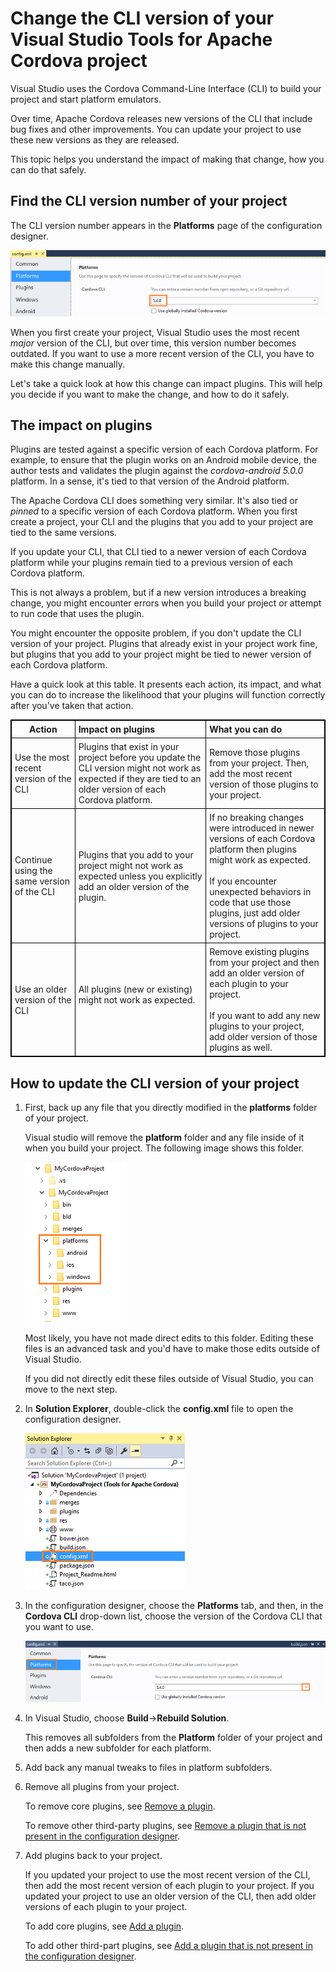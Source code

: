 <properties
   pageTitle="Not sure yet | Cordova"
   description="description"
   services="na"
   documentationCenter=""
   authors="normesta"
   tags=""/>
<tags
   ms.service="na"
   ms.devlang="javascript"
   ms.topic="article"
   ms.tgt_pltfrm="mobile-multiple"
   ms.workload="na"
   ms.date="12/01/2015"
   ms.author="normesta"/>

# Change the CLI version of your Visual Studio Tools for Apache Cordova project

Visual Studio uses the Cordova Command-Line Interface (CLI) to build your project and start platform emulators.

Over time, Apache Cordova releases new versions of the CLI that include bug fixes and other improvements. You can update your project to use these new versions as they are released.

This topic helps you understand the impact of making that change, how you can do that safely.

## Find the CLI version number of your project

The CLI version number appears in the **Platforms** page of the configuration designer.

![CLI version](media/change-cli-version/cli-version.png)

When you first create your project, Visual Studio uses the most recent *major* version of the CLI, but over time, this version number becomes outdated. If you want to use a more recent version of the CLI, you have to make this change manually.

Let's take a quick look at how this change can impact plugins. This will help you decide if you want to make the change, and how to do it safely.

## The impact on plugins

Plugins are tested against a specific version of each Cordova platform. For example, to ensure that the plugin works on an Android mobile device, the author tests and validates the plugin against the *cordova-android 5.0.0* platform. In a sense, it's tied to that version of the Android platform.

The Apache Cordova CLI does something very similar. It's also tied or *pinned* to a specific version of each Cordova platform. When you first create a project, your CLI and the plugins that you add to your project are tied to the same versions.

If you update your CLI, that CLI tied to a newer version of each Cordova platform while your plugins remain tied to a previous version of each Cordova platform.

This is not always a problem, but if a new version introduces a breaking change, you might encounter errors when you build your project or attempt to run code that uses the plugin.

You might encounter the opposite problem, if you don't update the CLI version of your project. Plugins that already exist in your project work fine, but plugins that you add to your project might be tied to newer version of each Cordova platform.  

Have a quick look at this table. It presents each action, its impact, and what you can do to increase the likelihood that your plugins will function correctly after you've taken that action.

<style>
    table, th, td {
        border: 1px solid black;
        border-collapse: collapse;
    }
    th, td {
        padding: 5px;
    }
</style>
<table>
    <thead>
        <tr>
            <th>Action</th>
            <th style="text-align:left">Impact on plugins</th>
            <th style="text-align:left">What you can do</th>
        </tr>
    </thead>
    <tbody>
        <tr>
            <td>Use the most recent version of the CLI</td>
            <td style="text-align:left">Plugins that exist in your project before you update the CLI version might not work as expected if they are tied to an older version of each Cordova platform.</td>
            <td style="text-align:left">Remove those plugins from your project.  Then, add the most recent version of those plugins to your project.</td>
        </tr>
        <tr>
            <td>Continue using the same version of the CLI</td>
            <td style="text-align:left">Plugins that you add to your project might not work as expected unless you explicitly add an older version of the plugin. </td>
            <td style="text-align:left">If no breaking changes were introduced in newer versions of each Cordova platform then plugins might work as expected.<br><br>If you encounter unexpected behaviors in code that use those plugins, just add older versions of plugins to your project. </td>
        </tr>
        <tr>
            <td>Use an older version of the CLI</td>
            <td style="text-align:left">All plugins (new or existing) might not work as expected.<br><br></td>
            <td style="text-align:left">Remove existing plugins from your project and then add an older version of each plugin to your project.
            <br><br>If you want to add any new plugins to your project, add older version of those plugins as well. </td>
        </tr>
    </tbody>
</table>

## How to update the CLI version of your project

1. First, back up any file that you directly modified in the **platforms** folder of your project.

    Visual studio will remove the **platform** folder and any file inside of it when you build your project. The following image shows this folder.

    ![CLI version](media/change-cli-version/platforms.png)

    Most likely, you have not made direct edits to this folder. Editing these files is an advanced task and you'd have to make those edits outside of Visual Studio.  

    If you did not directly edit these files outside of Visual Studio, you can move to the next step.

2. In **Solution Explorer**, double-click the **config.xml** file to open the configuration designer.

    ![CLI version](media/change-cli-version/config-xml.png)

3. In the configuration designer, choose the **Platforms** tab, and then, in the **Cordova CLI** drop-down list, choose the version of the Cordova CLI that you want to use.

    ![CLI version](media/change-cli-version/config-designer.png)

4. In Visual Studio, choose **Build**->**Rebuild Solution**.

    This removes all subfolders from the **Platform** folder of your project and then adds a new subfolder for each platform.

5. Add back any manual tweaks to files in platform subfolders.

6. Remove all plugins from your project.

    To remove core plugins, see [Remove a plugin](./develop-apps/manage-plugins.md#Adding).

    To remove other third-party plugins, see [Remove a plugin that is not present in the configuration designer](./develop-apps/manage-plugins.md#AddOther).

7. Add plugins back to your project.

    If you updated your project to use the most recent version of the CLI, then add the most recent version of each plugin to your project. If you updated your project to use an older version of the CLI, then add older versions of each plugin to your project.

    To add core plugins, see [Add a plugin](./develop-apps/manage-plugins.md#Adding).

    To add other third-part plugins, see [Add a plugin that is not present in the configuration designer](./develop-apps/manage-plugins.md#AddOther).
